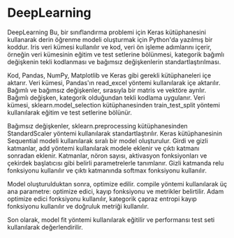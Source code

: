 # DeepLearning
DeepLearning
Bu, bir sınıflandırma problemi için Keras kütüphanesini kullanarak derin öğrenme modeli oluşturmak için Python'da yazılmış bir koddur. Iris veri kümesi kullanılır ve kod, veri ön işleme adımlarını içerir, örneğin veri kümesinin eğitim ve test setlerine bölünmesi, kategorik bağımlı değişkenin tekli kodlanması ve bağımsız değişkenlerin standartlaştırılması.

Kod, Pandas, NumPy, Matplotlib ve Keras gibi gerekli kütüphaneleri içe aktarır. Veri kümesi, Pandas'ın read_excel yöntemi kullanılarak içe aktarılır. Bağımlı ve bağımsız değişkenler, sırasıyla bir matris ve vektöre ayrılır. Bağımlı değişken, kategorik olduğundan tekli kodlama uygulanır. Veri kümesi, sklearn.model_selection kütüphanesinden train_test_split yöntemi kullanılarak eğitim ve test setlerine bölünür.

Bağımsız değişkenler, sklearn.preprocessing kütüphanesinden StandardScaler yöntemi kullanılarak standartlaştırılır. Keras kütüphanesinin Sequential modeli kullanılarak sıralı bir model oluşturulur. Girdi ve gizli katmanlar, add yöntemi kullanılarak modele eklenir ve çıktı katmanı sonradan eklenir. Katmanlar, nöron sayısı, aktivasyon fonksiyonları ve çekirdek başlatıcısı gibi belirli parametrelerle tanımlanır. Gizli katmanda relu fonksiyonu kullanılır ve çıktı katmanında softmax fonksiyonu kullanılır.

Model oluşturulduktan sonra, optimize edilir. compile yöntemi kullanılarak üç ana parametre: optimize edici, kayıp fonksiyonu ve metrikler belirtilir. Adam optimize edici fonksiyonu kullanılır, kategorik çapraz entropi kayıp fonksiyonu kullanılır ve doğruluk metriği kullanılır.

Son olarak, model fit yöntemi kullanılarak eğitilir ve performansı test seti kullanılarak değerlendirilir.
